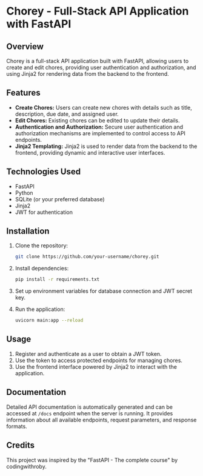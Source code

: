 # Chorey - Full-Stack API Application with FastAPI

## Overview

Chorey is a full-stack API application built with FastAPI, allowing users to create and edit chores, providing user authentication and authorization, and using Jinja2 for rendering data from the backend to the frontend.

## Features

- **Create Chores:** Users can create new chores with details such as title, description, due date, and assigned user.
- **Edit Chores:** Existing chores can be edited to update their details.
- **Authentication and Authorization:** Secure user authentication and authorization mechanisms are implemented to control access to API endpoints.
- **Jinja2 Templating:** Jinja2 is used to render data from the backend to the frontend, providing dynamic and interactive user interfaces.

## Technologies Used

- FastAPI
- Python
- SQLite (or your preferred database)
- Jinja2
- JWT for authentication

## Installation

1. Clone the repository:

   ```bash
   git clone https://github.com/your-username/chorey.git
   ```

2. Install dependencies:

   ```bash
   pip install -r requirements.txt
   ```

3. Set up environment variables for database connection and JWT secret key.

4. Run the application:

   ```bash
   uvicorn main:app --reload
   ```

## Usage

1. Register and authenticate as a user to obtain a JWT token.
2. Use the token to access protected endpoints for managing chores.
3. Use the frontend interface powered by Jinja2 to interact with the application.

## Documentation

Detailed API documentation is automatically generated and can be accessed at `/docs` endpoint when the server is running. It provides information about all available endpoints, request parameters, and response formats.

## Credits

This project was inspired by the "FastAPI - The complete course" by codingwithroby.
